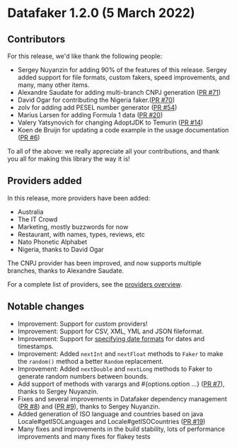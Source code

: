 # Datafaker 1.2.0 (5 March 2022)


## Contributors

For this release, we'd like thank the following people:

* Sergey Nuyanzin for adding 90% of the features of this release. Sergey added support for file formats, custom fakers, speed improvements, and many, many other items.
* Alexandre Saudate for adding multi-branch CNPJ generation ([PR #71](https://github.com/datafaker-net/datafaker/pull/71))
* David Ogar for contributing the Nigeria faker.([PR #70](https://github.com/datafaker-net/datafaker/pull/70))
* zolv for adding add PESEL number generator ([PR #54](https://github.com/datafaker-net/datafaker/pull/54))
* Marius Larsen for adding Formula 1 data ([PR #20](https://github.com/datafaker-net/datafaker/pull/20))
* Valery Yatsynovich for changing AdoptJDK to Temurin ([PR #14](https://github.com/datafaker-net/datafaker/pull/14))
* Koen de Bruijn for updating a code example in the usage documentation ([PR #6](https://github.com/datafaker-net/datafaker/pull/6))

To all of the above: we really appreciate all your contributions, and thank you all for making this library the way it is!

## Providers added

In this release, more providers have been added:

* Australia
* The IT Crowd
* Marketing, mostly buzzwords for now
* Restaurant, with names, types, reviews, etc
* Nato Phonetic Alphabet
* Nigeria, thanks to David Ogar

The CNPJ provider has been improved, and now supports multiple branches, thanks to Alexandre Saudate.

For a complete list of providers, see the [providers overview](https://www.datafaker.net/documentation/providers/).

## Notable changes

* Improvement: Support for custom providers!
* Improvement: Support for CSV, XML, YML and JSON fileformat.
* Improvement: Support for [specifying date formats](https://www.datafaker.net/documentation/date-format/) for dates and timestamps.
* Improvement: Added `nextInt` and `nextFloat` methods to `Faker` to make the `random()` method a better `Random` replacement.
* Improvement: Added `nextDouble` and `nextLong` methods to Faker to generate random numbers between bounds.
* Add support of methods with varargs and #{options.option ...} ([PR #7](https://github.com/datafaker-net/datafaker/pull/7)), thanks to  Sergey Nuyanzin.
* Fixes and several improvements in Datafaker dependency management ([PR #8](https://github.com/datafaker-net/datafaker/pull/8)) and ([PR #9](https://github.com/datafaker-net/datafaker/pull/9)), thanks to  Sergey Nuyanzin.
* Added generation of ISO language and countries based on java Locale#getISOLanguages and Locale#getISOCountries ([PR #19](https://github.com/datafaker-net/datafaker/pull/19))
* Many fixes and improvements in the build stability, lots of performance improvements and many fixes for flakey tests
